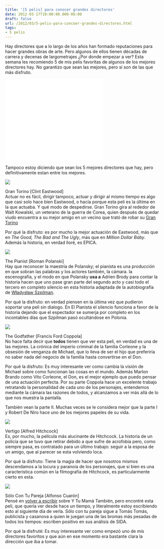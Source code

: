 ```yaml
---
title: '[5 pelis] para conocer grandes directores'
date: 2012-03-17T10:00:00.000-06:00
draft: false
url: /2012/03/5-pelis-para-concoer-grandes-directores.html
tags: 
- 5 pelis
---
```


  
Hay directores que a lo largo de los años han formado reputaciones para hacer grandes obras de arte. Pero algunos de ellos tienen décadas de carrera y decenas de largometrajes ¿Por donde empezar a ver? Esta semana les recomiendo 5 de mis pelis favoritas de algunos de los mejores directores hay. No garantizo que sean las mejores, pero si son de las que más disfruto.  
  

<object width="320" height="266" class="BLOGGER-youtube-video" classid="clsid:D27CDB6E-AE6D-11cf-96B8-444553540000" codebase="http://download.macromedia.com/pub/shockwave/cabs/flash/swflash.cab#version=6,0,40,0" data-thumbnail-src="http://2.gvt0.com/vi/195DIZY-C3Y/0.jpg">
<param name="movie" value="//www.youtube.com/v/195DIZY-C3Y&amp;fs=1&amp;source=uds">
<param name="bgcolor" value="#FFFFFF">
<param name="allowFullScreen" value="true">
<embed width="320" height="266" src="//www.youtube.com/v/195DIZY-C3Y&amp;fs=1&amp;source=uds" type="application/x-shockwave-flash" allowfullscreen="true">
</object>

  
Tampoco estoy diciendo que sean los 5 mejores directores que hay, pero definitivamente estan entre los mejores.  
  

[![](https://upload.wikimedia.org/wikipedia/en/c/c6/Gran_Torino_poster.jpg)](http://upload.wikimedia.org/wikipedia/en/c/c6/Gran_Torino_poster.jpg)

Gran Torino \[Clint Eastwood\]  
Actuar no es fácil, dirigir tampoco, actuar y dirigir al mismo tiempo es algo que casi solo hace bien Eastwood, o hacía porque esta peli es la última en la que actuaba. Y qué modo de despedirse. Gran Torino gira al rededor de Walt Kowalski, un veterano de la guerra de Corea, quien después de quedar viudo encuentra a su mejor amigo en un vecino que trató de robar su [Gran Torino](http://en.wikipedia.org/wiki/Ford_Torino)  
  
Por qué la disfruto: es por mucho la mejor actuación de Eastwood, más que en _The Good, The Bad and The Ugly_, más que en _Million Dollar Baby_. Además la historia, en verdad lloré, es EPICA.  
  
  
  
  
  

[![](https://upload.wikimedia.org/wikipedia/en/a/a6/The_Pianist_movie.jpg)](http://upload.wikimedia.org/wikipedia/en/a/a6/The_Pianist_movie.jpg)

The Pianist \[Roman Polanski\]  
Hay que reconocer la maestría de Polansky; el pianista es una producción en que sobran las palabras y los actores también, la cámara. la escenografía, y el modo en que Polansky **usa a** Adrien Brody para contar la historia hacen que uno pase gran parte del segundo acto y casi todo el tercero en completo silencio en esta historia adaptada de la autobiografía de [Władysław Szpilman](http://es.wikipedia.org/wiki/W%C5%82adys%C5%82aw_Szpilman).  
  
Por qué la disfruto: en verdad piensen en la última vez que pudieron soportar una peli sin dialogo. En El Pianista el silencio funciona a favor de la historia dejando que el espectador se sumerja por completo en los incontables días que Szpilman pasó ocultándose en Polonia.  
  
  
  
  
  

[![](https://upload.wikimedia.org/wikipedia/en/1/1c/Godfather_ver1.jpg)](http://upload.wikimedia.org/wikipedia/en/1/1c/Godfather_ver1.jpg)

  
The Godfather \[Francis Ford Coppola\]  
No hace falta decir que **todos** tienen que ver esta peli, en verdad es una de las mejores. La crónica del imperio criminal de la familia Corleone y la obsesión de venganza de Michael, que lo lleva de ser el hijo que preferiría no saber nada del negocio de la familia hasta convertirse en el Don.  
  
Por qué la disfruto: Es muy interesante ver como cambia la visión de Michael sobre como funcionan las cosas en el mundo. Además Marlon Brando como Vito Corleone, el Don, es el mejor ejemplo que puedo pensar de una actuación perfecta. Por su parte Coppola hace un excelente trabajo retratando la personalidad de cada uno de los personajes, entendemos mediante la cámara las razones de todos, y alcanzamos a ver más allá de lo que nos muestra la pantalla.  
  
También vean la parte II. Muchas veces se le considera mejor que la parte I y Robert De Niro hace uno de los mejores papeles de su vida.  
  

[![](https://upload.wikimedia.org/wikipedia/en/e/e5/Vertigomovie.jpg)](http://upload.wikimedia.org/wikipedia/en/e/e5/Vertigomovie.jpg)

  
Vertigo \[Alfred Hitchcock\]  
Es, por mucho, la película más alucinante de Hitchcock. La historia de un policía que se tuvo que retirar debido a que sufre de acrofobia pero, como siempre pasa, es contratado para un último trabajo: seguir a la esposa de un amigo, que al parecer se esta volviendo loca.  
  
Por qué la disfruto: Tiene la magia de hacer que nosotros mismos descendamos a la locura y paranoia de los personajes, que si bien es una característica común en la filmografía de Hitchcock, es particularmente cierto en esta.  
  
  
  
  
  
  
  
  

[![](https://s3.amazonaws.com/criterion-production/release_images/1139/353_box_348x490.jpg)](http://s3.amazonaws.com/criterion-production/release_images/1139/353_box_348x490.jpg)

  
Sólo Con Tu Pareja \[Alfonso Cuarón\]  
Pensé en [volver a escribir](http://www.la-wasa.com/2012/03/5-pelis-para-ver-cualquier-dia.html) sobre Y Tu Mamá También, pero encontré esta peli, que quería ver desde hace un tiempo, y literalmente estoy escribiendo esto al siguiente día de verla. Sólo con tu pareja sigue a Tomás Tomás, publicista y casanova a quien le juegan una de las bromas más pesadas de todos los tiempos: escriben positivo en sus análisis de SIDA.  
  
  
Por qué la disfruté: Es muy interesante ver como empezó uno de mis directores favoritos y que aún en ese momento era bastante clara la dirección que iba a tomar.
